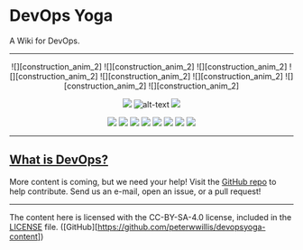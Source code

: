 # DevOps Yoga

A Wiki for DevOps.

---
<div style="text-align: center">
![][construction_anim_2] ![][construction_anim_2] ![][construction_anim_2] ![][construction_anim_2] ![][construction_anim_2] ![][construction_anim_2] ![][construction_anim_2] ![][construction_anim_2] 

![][construction_anim_1] ![alt-text][construction_bar_rotate] ![][headdesk]

![][construction_anim_2] ![][construction_anim_2] ![][construction_anim_2] ![][construction_anim_2] ![][construction_anim_2] ![][construction_anim_2] ![][construction_anim_2] ![][construction_anim_2]
</div>

---

## [What is DevOps?][1]

More content is coming, but we need your help! Visit the [GitHub repo](https://github.com/peterwwillis/devopsyoga-content) to help contribute. Send us an e-mail, open an issue, or a pull request!

[1]: what-is-devops.md
[construction_bar_rotate]: https://web.archive.org/web/20091027000226im_/http://de.geocities.com/cad_klaus_e/construction_bar_rotate_md_wht.gif
[construction_anim_1]: https://web.archive.org/web/20091027071000im_/http://geocities.com/jpdetroitusa/CONSTRUCTION_ANIMEE.gif
[headdesk]: https://web.archive.org/web/20091024114538im_/http://www.geocities.com/paradisesurfing/head_construction.gif
[construction_anim_2]: https://web.archive.org/web/20090821184406im_/http://geocities.com/Piano_Wizard/construction.gif

---
The content here is licensed with the CC-BY-SA-4.0 license, included in the [LICENSE](LICENSE) file.
([GitHub][https://github.com/peterwwillis/devopsyoga-content])

